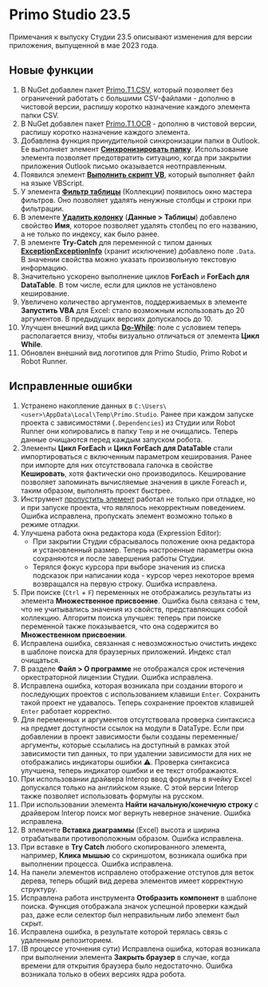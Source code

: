 # Primo Studio 23.5

Примечания к выпуску Студии 23.5 описывают изменения для версии приложения, выпущенной в мае 2023 года.

## Новые функции 
1. В NuGet добавлен пакет [Primo.T1.CSV](https://www.nuget.org/packages/Primo.T1.Csv), который позволяет без ограничений работать с большими CSV-файлами - дополню в чистовой версии, распишу коротко назначение каждого элемента папки CSV.
1. В NuGet добавлен пакет  [Primo.T1.OCR](https://www.nuget.org/packages/Primo.T1.OCR) - дополню в чистовой версии, распишу коротко назначение каждого элемента.
1. Добавлена функция принудительной синхронизации папки в Outlook. Ее выполняет элемент [**Синхронизировать папку**](https://docs.primo-rpa.ru/primo-rpa/g_elements/el_basic/els_outlook/el_outlook_sync). Использование элемента позволяет предотвратить ситуацию, когда при закрытии приложения Outlook письмо оказывается неотправленным.
1. Появился элемент [**Выполнить скрипт VB**](https://docs.primo-rpa.ru/primo-rpa/g_elements/el_basic/els_prog/el_invokevb), который выполняет файл на языке VBScript.
1. У элемента [**Фильтр таблицы**](https://docs.primo-rpa.ru/primo-rpa/g_elements/el_basic/els_coll/el_coll_filtertable) (Коллекции) появилось окно мастера фильтров. Оно позволяет удалять ненужные столбцы и строки при фильтрации. 
1. В элементе [**Удалить колонку**](https://docs.primo-rpa.ru/primo-rpa/g_elements/el_basic/els_data/els_data_tables/deletecolumn) (**Данные > Таблицы**) добавлено свойство **Имя**, которое позволяет удалять столбец по его названию, а не только по индексу, как было ранее. 
1. В элементе **Try-Catch** для переменной с типом данных [**ExceptionExceptionInfo**](https://docs.primo-rpa.ru/primo-rpa/g_elements/el_basic/els_logic/datatypes/executionexceptioninfo) (хранит исключение) добавлено поле `.Data`. В значении свойства можно указать произвольную текстовую информацию.
1. Значительно ускорено выполнение циклов **ForEach** и **ForEach для DataTable**. В том числе, если для циклов не установлено кеширование. 
1. Увеличено количество аргументов, поддерживаемых в элементе **Запустить VBA** для Excel: стало возможным использовать до 20 аргументов. В предыдущих версиях допускалось до 10.
1. Улучшен внешний вид цикла [**Do-While**](https://docs.primo-rpa.ru/primo-rpa/g_elements/el_basic/els_logic/el_logic_dowhile): поле с условием теперь располагается внизу, чтобы визуально отличаться от элемента **Цикл While**.
1. Обновлен внешний вид логотипов для Primo Studio, Primo Robot и Robot Runner.

## Исправленные ошибки
1. Устранено накопление данных в `C:\Users\<user>\AppData\Local\Temp\Primo.Studio`. Ранее при каждом запуске проекта с зависимостями (`.Dependencies`) из Студии или Robot Runner они копировались в папку `Temp` и не очищались. Теперь данные очищаются перед каждым запуском робота. 
1. Элементы **Цикл ForEach** и **Цикл ForEach для DataTable** стали импортироваться с включенным параметром кеширования. Ранее при импорте для них отсутствовала галочка в свойстве **Кешировать**, хотя фактически оно производилось. Кеширование позволяет запоминать вычисляемые значения в цикле Foreach и, таким образом, выполнять проект быстрее. 
1. Инструмент [пропустить элемент](https://docs.primo-rpa.ru/primo-rpa/primo-studio/process/debug#propusk-elementa) работал не только при отладке, но и при запуске проекта, что являлось некорректным поведением. Ошибка исправлена, пропускать элемент возможно только в режиме отладки.
1. Улучшена работа окна редактора кода (Expression Editor): 
   * При закрытии Студии сбрасывалось положение окна редактора и установленный размер. Теперь настроенные параметры окна сохраняются и после завершения работы Студии.
   * Терялся фокус курсора при выборе значения из списка подсказок при написании кода - курсор через некоторое время возвращался на первую строку. Ошибка исправлена.
1. При поиске (`Ctrl` + `F`) переменных не отображались результаты из элемента **Множественное присвоение**. Ошибка была связана с тем, что не учитывались значения из свойств, представляющих собой коллекцию. Алгоритм поиска улучшен: теперь при поиске переменной также показывается, что она содержится во **Множественном присвоении**.
1. Исправлена ошибка, связанная с невозможностью очистить индекс в шаблоне поиска для браузерных приложений. Индекс стал очищаться.
1. В разделе **Файл > О программе** не отображался срок истечения оркестраторной лицензии Студии. Ошибка исправлена.
1. Исправлена ошибка, которая возникала при создании второго и последующих проектов с использованием клавиши `Enter`. Сохранить такой проект не удавалось. Теперь сохранение проектов клавишей `Enter` работает корректно.
1. Для переменных и аргументов отсутствовала проверка синтаксиса на предмет доступности ссылок на модули в DataType. Если при добавлении в проект зависимости были созданы переменные/аргументы, которые ссылались на доступный в рамках этой зависимости тип данных, то при удалении зависимости для них не отображались индикаторы ошибки :warning:. Проверка синтаксиса улучшена, теперь индикатор ошибки и ее текст отображаются.
1. При использовании драйвера Interop ввод формулы в ячейку Excel допускался только на английском языке. С этой версии Interop также позволяет использовать формулы на русском.
1. При использовании элемента **Найти начальную/конечную строку** с драйвером Interop поиск мог вернуть неверное значение. Ошибка исправлена.
1. В элементе **Вставка диаграммы** (Excel) высота и ширина отрабатывали противоположным образом. Ошибка исправлена.
1. При вставке в **Try Catch** любого скопированного элемента, например, **Клика мышью** со скриншотом, возникала ошибка при выполнении процесса. Ошибка исправлена.
1. На панели элементов исправлено отображение отступов для веток дерева, теперь общий вид дерева элементов имеет корректную структуру.
1. Исправлена работа инструмента **Отобразить компонент** в шаблоне поиска. Функция отображала значок успешной проверки каждый раз, даже если селектор был неправильным либо элемент был скрыт.
1. Исправлена ошибка, в результате которой терялась связь с удаленным репозиторием. 
1. (В процессе уточнения сути) Исправлена ошибка, которая возникала при выполнении элемента **Закрыть браузер** в случае, когда времени для открытия браузера было недостаточно. Ошибка возникала только в обеих версиях ядра робота. 



